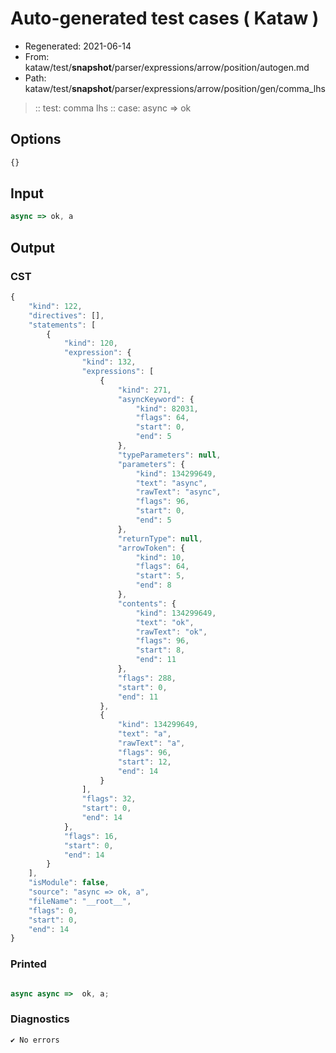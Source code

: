 # Auto-generated test cases ( Kataw )
- Regenerated: 2021-06-14
- From: kataw/test/__snapshot__/parser/expressions/arrow/position/autogen.md
- Path: kataw/test/__snapshot__/parser/expressions/arrow/position/gen/comma_lhs
> :: test: comma lhs
> :: case: async => ok
## Options

`````js
{}
`````
## Input

`````js
async => ok, a
`````
## Output

### CST

```javascript
{
    "kind": 122,
    "directives": [],
    "statements": [
        {
            "kind": 120,
            "expression": {
                "kind": 132,
                "expressions": [
                    {
                        "kind": 271,
                        "asyncKeyword": {
                            "kind": 82031,
                            "flags": 64,
                            "start": 0,
                            "end": 5
                        },
                        "typeParameters": null,
                        "parameters": {
                            "kind": 134299649,
                            "text": "async",
                            "rawText": "async",
                            "flags": 96,
                            "start": 0,
                            "end": 5
                        },
                        "returnType": null,
                        "arrowToken": {
                            "kind": 10,
                            "flags": 64,
                            "start": 5,
                            "end": 8
                        },
                        "contents": {
                            "kind": 134299649,
                            "text": "ok",
                            "rawText": "ok",
                            "flags": 96,
                            "start": 8,
                            "end": 11
                        },
                        "flags": 288,
                        "start": 0,
                        "end": 11
                    },
                    {
                        "kind": 134299649,
                        "text": "a",
                        "rawText": "a",
                        "flags": 96,
                        "start": 12,
                        "end": 14
                    }
                ],
                "flags": 32,
                "start": 0,
                "end": 14
            },
            "flags": 16,
            "start": 0,
            "end": 14
        }
    ],
    "isModule": false,
    "source": "async => ok, a",
    "fileName": "__root__",
    "flags": 0,
    "start": 0,
    "end": 14
}
```

### Printed

```javascript

async async =>  ok, a;
```

### Diagnostics

```javascript
✔ No errors
```


